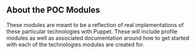 ## About the POC Modules

These modules are meant to be a reflection of real implementations of these particular technologies with Puppet. These will include profile modules as well as associated documentation around how to get started with each of the technologies modules are created for.
